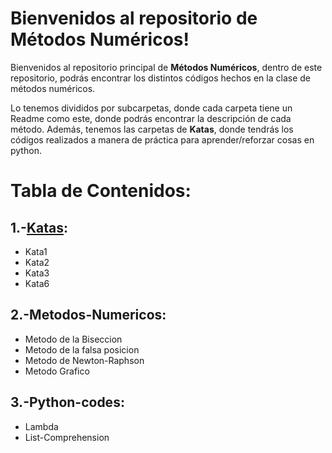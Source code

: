 # Bienvenidos al repositorio de Métodos Numéricos!

Bienvenidos al repositorio principal de **Métodos Numéricos**, dentro de este repositorio, podrás encontrar los distintos códigos hechos en la clase de métodos numéricos.

Lo tenemos divididos por subcarpetas, donde cada carpeta tiene un Readme como este, donde podrás encontrar la descripción de cada método. Además, tenemos las carpetas de **Katas**, donde tendrás los códigos realizados a manera de práctica para aprender/reforzar cosas en python.


# Tabla de Contenidos:
1.-[Katas](../Metodos-Numericos/master/Katas):
-
- Kata1
- Kata2
- Kata3
- Kata6 

2.-Metodos-Numericos:
- 
- Metodo de la Biseccion
- Metodo de la falsa posicion
- Metodo de Newton-Raphson
- Metodo Grafico

3.-Python-codes:
-
- Lambda
- List-Comprehension
